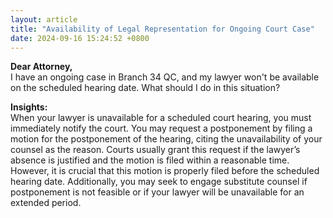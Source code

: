 ```yaml
---
layout: article
title: "Availability of Legal Representation for Ongoing Court Case"
date: 2024-09-16 15:24:52 +0800
---
```


<p><strong>Dear Attorney,</strong><br>I have an ongoing case in Branch 34 QC, and my lawyer won't be available on the scheduled hearing date. What should I do in this situation?</p><p><strong>Insights:</strong><br>When your lawyer is unavailable for a scheduled court hearing, you must immediately notify the court. You may request a postponement by filing a motion for the postponement of the hearing, citing the unavailability of your counsel as the reason. Courts usually grant this request if the lawyer’s absence is justified and the motion is filed within a reasonable time. However, it is crucial that this motion is properly filed before the scheduled hearing date. Additionally, you may seek to engage substitute counsel if postponement is not feasible or if your lawyer will be unavailable for an extended period.</p>